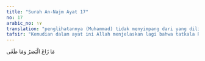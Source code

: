 ```yaml
---
title: "Surah An-Najm Ayat 17"
no: 17
arabic_no: ١٧
translation: "penglihatannya (Muhammad) tidak menyimpang dari yang dilihatnya itu dan tidak (pula) melampauinya."
tafsir: "Kemudian dalam ayat ini Allah menjelaskan lagi bahwa tatkala Rasulullah saw melihat Jibril di sana, ia tidak berpaling dari memandang semua keajaiban Sidratul Muntaha sesuai dengan apa yang telah diizinkan Allah kepadanya untuk dilihat. Dan ia tidak pula melampaui batas kecuali apa yang telah diizinkan kepadanya."
---
```

مَا زَاغَ الْبَصَرُ وَمَا طَغٰى